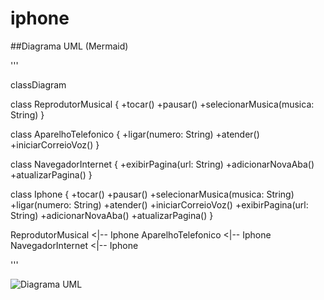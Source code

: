# iphone

##Diagrama UML (Mermaid)

'''

classDiagram

  class ReprodutorMusical {
    +tocar()
    +pausar()
    +selecionarMusica(musica: String)
  }

  class AparelhoTelefonico {
    +ligar(numero: String)
    +atender()
    +iniciarCorreioVoz()
  }

  class NavegadorInternet {
    +exibirPagina(url: String)
    +adicionarNovaAba()
    +atualizarPagina()
  }

  class Iphone {
    +tocar()
    +pausar()
    +selecionarMusica(musica: String)
    +ligar(numero: String)
    +atender()
    +iniciarCorreioVoz()
    +exibirPagina(url: String)
    +adicionarNovaAba()
    +atualizarPagina()
  }

  ReprodutorMusical <|-- Iphone
  AparelhoTelefonico <|-- Iphone
  NavegadorInternet <|-- Iphone

'''

![Diagrama UML](https://www.mermaidchart.com/raw/5f027862-0612-4250-a05f-2e3776f38624?theme=light&version=v0.1&format=svg)
